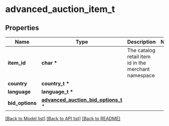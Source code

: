# advanced_auction_item_t

## Properties
Name | Type | Description | Notes
------------ | ------------- | ------------- | -------------
**item_id** | **char \*** | The catalog retail item id in the merchant namespace | 
**country** | **country_t \*** |  | 
**language** | **language_t \*** |  | 
**bid_options** | [**advanced_auction_bid_options_t**](advanced_auction_bid_options.md) \* |  | 

[[Back to Model list]](../README.md#documentation-for-models) [[Back to API list]](../README.md#documentation-for-api-endpoints) [[Back to README]](../README.md)


